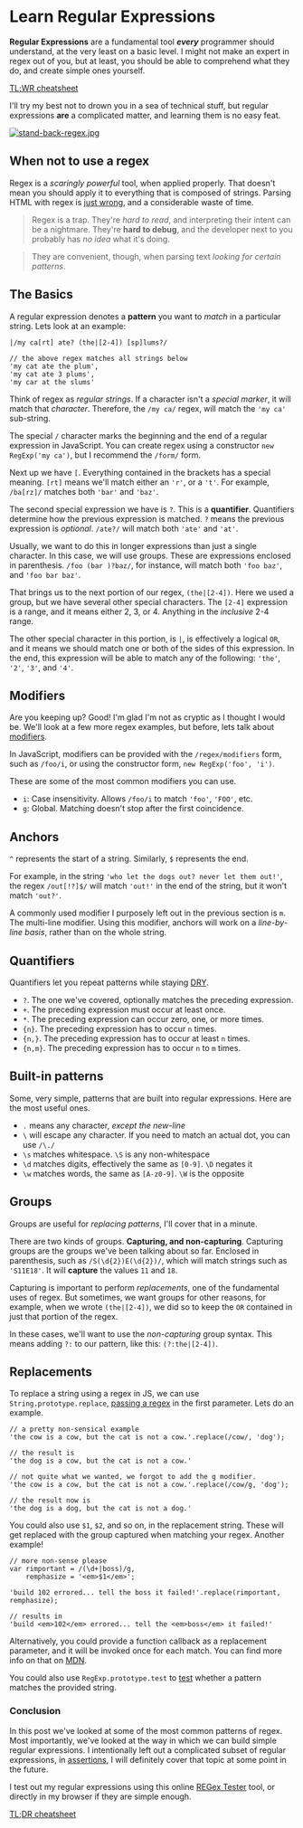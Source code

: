 # Learn Regular Expressions #

**Regular Expressions** are a fundamental tool **_every_** programmer should understand, at the very least on a basic level. I might not make an expert in regex out of you, but at least, you should be able to comprehend what they do, and create simple ones yourself.

[TL;WR cheatsheet](http://i.imgur.com/UTlGckN.png "Regular Expressions Cheat Sheet")

I'll try my best not to drown you in a sea of technical stuff, but regular expressions **are** a complicated matter, and learning them is no easy feat.

[![stand-back-regex.jpg][1]](https://xkcd.com/208/ "Everybody stand back, I know regular expressions!")

[1]: http://i.imgur.com/fp19SqK.jpg

## When not to use a regex ##

Regex is a _scaringly powerful_ tool, when applied properly. That doesn't mean you should apply it to everything that is composed of strings. Parsing HTML with regex is [just wrong](http://stackoverflow.com/a/1732454/389745 "Legendary regex parsing answer on SO"), and a considerable waste of time.

> Regex is a trap. They're _hard to read_, and interpreting their intent can be a nightmare. They're **hard to debug**, and the developer next to you probably has _no idea_ what it's doing.

> They are convenient, though, when parsing text _looking for certain patterns_.

## The Basics ##

A regular expression denotes a **pattern** you want to _match_ in a particular string. Lets look at an example:

    |/my ca[rt] ate? (the|[2-4]) [sp]lums?/

    // the above regex matches all strings below
    'my cat ate the plum',
    'my cat ate 3 plums',
    'my car at the slums'

Think of regex as _regular strings_. If a character isn't a _special marker_, it will match that _character_. Therefore, the `/my ca/` regex, will match the `'my ca'` sub-string.

The special `/` character marks the beginning and the end of a regular expression in JavaScript. You can create regex using a constructor `new RegExp('my ca')`, but I recommend the `/form/` form.

Next up we have `[`. Everything contained in the brackets has a special meaning. `[rt]` means we'll match either an `'r'`, or a `'t'`. For example, `/ba[rz]/` matches both `'bar'` and `'baz'`.

The second special expression we have is `?`. This is a **quantifier**. Quantifiers determine how the previous expression is matched. `?` means the previous expression is _optional_. `/ate?/` will match both `'ate'` and `'at'`.

Usually, we want to do this in longer expressions than just a single character. In this case, we will use groups. These are expressions enclosed in parenthesis. `/foo (bar )?baz/`, for instance, will match both `'foo baz'`, and `'foo bar baz'`.

That brings us to the next portion of our regex, `(the|[2-4])`. Here we used a group, but we have several other special characters. The `[2-4]` expression is a range, and it means either 2, 3, or 4. Anything in the _inclusive_ 2-4 range.

The other special character in this portion, is `|`, is effectively a logical `OR`, and it means we should match one or both of the sides of this expression. In the end, this expression will be able to match any of the following: `'the'`, `'2'`, `'3'`, and `'4'`.

## Modifiers ##

Are you keeping up? Good! I'm glad I'm not as cryptic as I thought I would be. We'll look at a few more regex examples, but before, lets talk about [modifiers](http://www.regular-expressions.info/modifiers.html "Regular expression modifiers").

In JavaScript, modifiers can be provided with the `/regex/modifiers` form, such as `/foo/i`, or using the constructor form, `new RegExp('foo', 'i')`.

These are some of the most common modifiers you can use.

- `i`: Case insensitivity. Allows `/foo/i` to match `'foo'`, `'FOO'`, etc.
- `g`: Global. Matching doesn't stop after the first coincidence.

## Anchors ##

`^` represents the start of a string. Similarly, `$` represents the end. 

For example, in the string `'who let the dogs out? never let them out!'`, the regex `/out[!?]$/` will match `'out!'` in the end of the string, but it won't match `'out?'`.

A commonly used modifier I purposely left out in the previous section is `m`. The multi-line modifier. Using this modifier, anchors will work on a _line-by-line basis_, rather than on the whole string.

## Quantifiers ##

Quantifiers let you repeat patterns while staying [DRY](http://en.wikipedia.org/wiki/Don't_repeat_yourself "Don't Repeat Yourself principle").

- `?`. The one we've covered, optionally matches the preceding expression.
- `+`. The preceding expression must occur at least once.
- `*`. The preceding expression can occur zero, one, or more times.
- `{n}`. The preceding expression has to occur `n` times.
- `{n,}`. The preceding expression has to occur at least `n` times.
- `{n,m}`. The preceding expression has to occur `n` to `m` times.

## Built-in patterns ##

Some, very simple, patterns that are built into regular expressions. Here are the most useful ones.

- `.` means any character, _except the new-line_
- `\` will escape any character. If you need to match an actual dot, you can use `/\./`
- `\s` matches whitespace. `\S` is any non-whitespace
- `\d` matches digits, effectively the same as `[0-9]`. `\D` negates it
- `\w` matches words, the same as `[A-z0-9]`. `\W` is the opposite

## Groups ##

Groups are useful for _replacing patterns_, I'll cover that in a minute.

There are two kinds of groups. **Capturing, and non-capturing**. Capturing groups are the groups we've been talking about so far. Enclosed in parenthesis, such as `/S(\d{2})E(\d{2})/`, which will match strings such as `'S11E18'`. It will **capture** the values `11` and `18`.

Capturing is important to perform _replacements_, one of the fundamental uses of regex. But sometimes, we want groups for other reasons, for example, when we wrote `(the|[2-4])`, we did so to keep the `OR` contained in just that portion of the regex.

In these cases, we'll want to use the _non-capturing_ group syntax. This means adding `?:` to our pattern, like this: `(?:the|[2-4])`.

## Replacements ##

To replace a string using a regex in JS, we can use `String.prototype.replace`, [passing a regex](https://developer.mozilla.org/en/docs/JavaScript/Reference/Global_Objects/String/replace "replace - MDN") in the first parameter. Lets do an example.

    // a pretty non-sensical example
    'the cow is a cow, but the cat is not a cow.'.replace(/cow/, 'dog');

    // the result is
    'the dog is a cow, but the cat is not a cow.'

    // not quite what we wanted, we forgot to add the g modifier.
    'the cow is a cow, but the cat is not a cow.'.replace(/cow/g, 'dog');

    // the result now is
    'the dog is a dog, but the cat is not a dog.'

You could also use `$1`, `$2`, and so on, in the replacement string. These will get replaced with the group captured when matching your regex. Another example!

    // more non-sense please
    var rimportant = /(\d+|boss)/g,
        remphasize = '<em>$1</em>';

    'build 102 errored... tell the boss it failed!'.replace(rimportant, remphasize);

    // results in
    'build <em>102</em> errored... tell the <em>boss</em> it failed!'

Alternatively, you could provide a function callback as a replacement parameter, and it will be invoked once for each match. You can find more info on that on [MDN](https://developer.mozilla.org/en/docs/JavaScript/Reference/Global_Objects/String/replace "replace - MDN").

You could also use `RegExp.prototype.test` to [test](https://developer.mozilla.org/en-US/docs/JavaScript/Reference/Global_Objects/RegExp/test "test - MDN") whether a pattern matches the provided string.

### Conclusion ###

In this post we've looked at some of the most common patterns of regex. Most importantly, we've looked at the way in which we can build simple regular expressions. I intentionally left out a complicated subset of regular expressions, in [assertions](http://www.regular-expressions.info/lookaround.html "Lookaround assertions"), I will definitely cover that topic at some point in the future.

I test out my regular expressions using this online [REGex Tester](http://regextester.com/ "REGex Tester Tool") tool, or directly in my browser if they are simple enough.

[TL;DR cheatsheet](http://i.imgur.com/UTlGckN.png "Regular Expressions Cheat Sheet")
